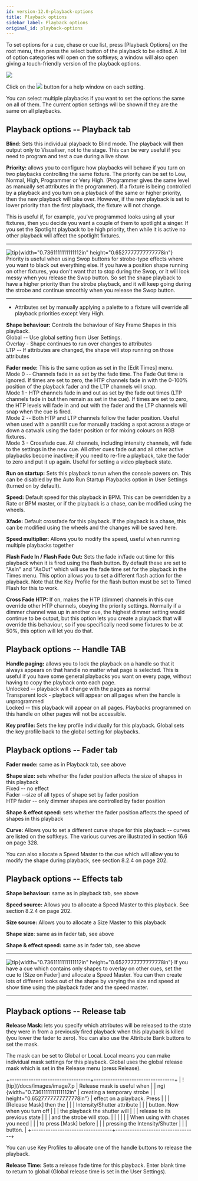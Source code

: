 ```yaml
---
id: version-12.0-playback-options
title: Playback options
sidebar_label: Playback options
original_id: playback-options
---
```


To set options for a cue, chase or cue list, press \[Playback Options\]
on the root menu, then press the select button of the playback to be
edited. A list of option categories will open on the softkeys; a window
will also open giving a touch-friendly version of the playback options.

![](/docs/images/image244.png)

Click on the ![](/docs/images/image245.png) button for a help window on each setting.

You can select multiple playbacks if you want to set the options the
same on all of them. The current option settings will be shown if they
are the same on all playbacks.

Playback options -- Playback tab
--------------------------------

**Blind:** Sets this individual playback to Blind mode. The playback
will then output only to Visualiser, not to the stage. This can be very
useful if you need to program and test a cue during a live show.

**Priority:** allows you to configure how playbacks will behave if you
turn on two playbacks controlling the same fixture. The priority can be
set to Low, Normal, High, Programmer or Very High. (Programmer gives the
same level as manually set attributes in the programmer). If a fixture
is being controlled by a playback and you turn on a playback of the same
or higher priority, then the new playback will take over. However, if
the new playback is set to lower priority than the first playback, the
fixture will not change.

This is useful if, for example, you've programmed looks using all your
fixtures, then you decide you want a couple of them to spotlight a
singer. If you set the Spotlight playback to be high priority, then
while it is active no other playback will affect the spotlight fixtures.

  -------------------------------------------------------------------------------------------- -------------------------------------------------------------------------------------------------------------------------------------------------------------------------------------------------------------------------------------------------------------------------------------------------------------------------------------------------------------------------------------------------------------------------------------------------------------
  ![tip](/docs/images/image7.png){width="0.7361111111111112in" height="0.6527777777777778in"}   Priority is useful when using Swop buttons for strobe-type effects where you want to black out everything else. If you have a position shape running on other fixtures, you don't want that to stop during the Swop, or it will look messy when you release the Swop button. So set the shape playback to have a higher priority than the strobe playback, and it will keep going during the strobe and continue smoothly when you release the Swop button.
  -------------------------------------------------------------------------------------------- -------------------------------------------------------------------------------------------------------------------------------------------------------------------------------------------------------------------------------------------------------------------------------------------------------------------------------------------------------------------------------------------------------------------------------------------------------------

-   Attributes set by manually applying a palette to a fixture will
    override all playback priorities except Very High.

**Shape behaviour:** Controls the behaviour of Key Frame Shapes in this
playback.\
Global -- Use global setting from User Settings.\
Overlay - Shape continues to run over changes to attributes\
LTP -- If attributes are changed, the shape will stop running on those
attributes

**Fader mode:** This is the same option as set in the \[Edit Times\]
menu.\
Mode 0 -- Channels fade in as set by the fade time. The Fade Out time is
ignored. If times are set to zero, the HTP channels fade in with the
0-100% position of the playback fader and the LTP channels will snap.\
Mode 1 - HTP channels fade in and out as set by the fade out times (LTP
channels fade in but then remain as set in the cue). If times are set to
zero, the HTP levels will fade in and out with the fader and the LTP
channels will snap when the cue is fired.\
Mode 2 -- Both HTP and LTP channels follow the fader position. Useful
when used with a pan/tilt cue for manually tracking a spot across a
stage or down a catwalk using the fader position or for mixing colours
on RGB fixtures.\
Mode 3 - Crossfade cue. All channels, including intensity channels, will
fade to the settings in the new cue. All other cues fade out and all
other active playbacks become inactive; if you need to re-fire a
playback, take the fader to zero and put it up again. Useful for setting
a video playback state.

**Run on startup:** Sets this playback to run when the console powers
on. This can be disabled by the Auto Run Startup Playbacks option in
User Settings (turned on by default).

**Speed:** Default speed for this playback in BPM. This can be
overridden by a Rate or BPM master, or if the playback is a chase, can
be modified using the wheels.

**Xfade:** Default crossfade for this playback. If the playback is a
chase, this can be modified using the wheels and the changes will be
saved here.

**Speed multiplier:** Allows you to modify the speed, useful when
running multiple playbacks together

**Flash Fade In / Flash Fade Out:** Sets the fade in/fade out time for
this playback when it is fired using the flash button. By default these
are set to "AsIn" and "AsOut" which will use the fade time set for the
playback in the Times menu. This option allows you to set a different
flash action for the playback. Note that the Key Profile for the flash
button must be set to Timed Flash for this to work.

**Cross Fade HTP:** If on, makes the HTP (dimmer) channels in this cue
override other HTP channels, obeying the priority settings. Normally if
a dimmer channel was up in another cue, the highest dimmer setting would
continue to be output, but this option lets you create a playback that
will override this behaviour, so if you specifically need some fixtures
to be at 50%, this option will let you do that.

Playback options -- Handle TAB
------------------------------

**Handle paging:** allows you to lock the playback on a handle so that
it always appears on that handle no matter what page is selected. This
is useful if you have some general playbacks you want on every page,
without having to copy the playback onto each page.\
Unlocked -- playback will change with the pages as normal\
Transparent lock - playback will appear on all pages when the handle is
unprogrammed\
Locked -- this playback will appear on all pages. Playbacks programmed
on this handle on other pages will not be accessible.

**Key profile:** Sets the key profile individually for this playback.
Global sets the key profile back to the global setting for playbacks.

Playback options -- Fader tab
-----------------------------

**Fader mode:** same as in Playback tab, see above

**Shape size:** sets whether the fader position affects the size of
shapes in this playback\
Fixed -- no effect\
Fader --size of all types of shape set by fader position\
HTP fader -- only dimmer shapes are controlled by fader position

**Shape & effect speed:** sets whether the fader position affects the
speed of shapes in this playback

**Curve:** Allows you to set a different curve shape for this playback
-- curves are listed on the softkeys. The various curves are illustrated
in section 16.6 on page 328.

You can also allocate a Speed Master to the cue which will allow you to
modify the shape during playback, see section 8.2.4 on page 202.

Playback options -- Effects tab
-------------------------------

**Shape behaviour:** same as in playback tab, see above

**Speed source:** Allows you to allocate a Speed Master to this
playback. See section 8.2.4 on page 202.

**Size source:** Allows you to allocate a Size Master to this playback

**Shape size**: same as in fader tab, see above

**Shape & effect speed:** same as in fader tab, see above

  -------------------------------------------------------------------------------------------- ---------------------------------------------------------------------------------------------------------------------------------------------------------------------------------------------------------------------------------------------------------------------------------------------
  ![tip](/docs/images/image7.png){width="0.7361111111111112in" height="0.6527777777777778in"}   If you have a cue which contains only shapes to overlay on other cues, set the cue to \[Size on Fader\] and allocate a Speed Master. You can then create lots of different looks out of the shape by varying the size and speed at show time using the playback fader and the speed master.
  -------------------------------------------------------------------------------------------- ---------------------------------------------------------------------------------------------------------------------------------------------------------------------------------------------------------------------------------------------------------------------------------------------

Playback options -- Release tab
-------------------------------

**Release Mask:** lets you specify which attributes will be released to
the state they were in from a previously fired playback when this
playback is killed (you lower the fader to zero). You can also use the
Attribute Bank buttons to set the mask.

The mask can be set to Global or Local. Local means you can make
individual mask settings for this playback. Global uses the global
release mask which is set in the Release menu (press Release).

+----------------------------------+----------------------------------+
| ![tip](/docs/images/image7.p      | Release mask is useful when      |
| ng){width="0.7361111111111112in" | creating a temporary strobe      |
| height="0.6527777777777778in"}   | effect on a playback. Press      |
|                                  | \[Release Mask\] then the        |
|                                  | Intensity/Shutter attribute      |
|                                  | button. Now when you turn off    |
|                                  | the playback the shutter will    |
|                                  | release to its previous state    |
|                                  | and the strobe will stop.        |
|                                  |                                  |
|                                  | When using with chases you need  |
|                                  | to press \[Mask\] before         |
|                                  | pressing the Intensity/Shutter   |
|                                  | button.                          |
+----------------------------------+----------------------------------+

You can use Key Profiles to allocate one of the handle buttons to
release the playback.

**Release Time:** Sets a release fade time for this playback. Enter
blank time to return to global (Global release time is set in the User
Settings).


